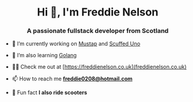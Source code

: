 <h1 align="center">Hi 👋, I'm Freddie Nelson</h1>
<h3 align="center">A passionate fullstack developer from Scotland</h3>

- 🔭 I’m currently working on [Mustap](https://mustap.app) and [Scuffed Uno](https://scuffeduno.online/)

- 🌱 I’m also learning [Golang](https://golang.org/)

- 👨‍💻 Check me out at [https://freddienelson.co.uk](freddienelson.co.uk)

- 📫 How to reach me **freddie0208@hotmail.com**

- 🛴 Fun fact **I also ride scooters**


